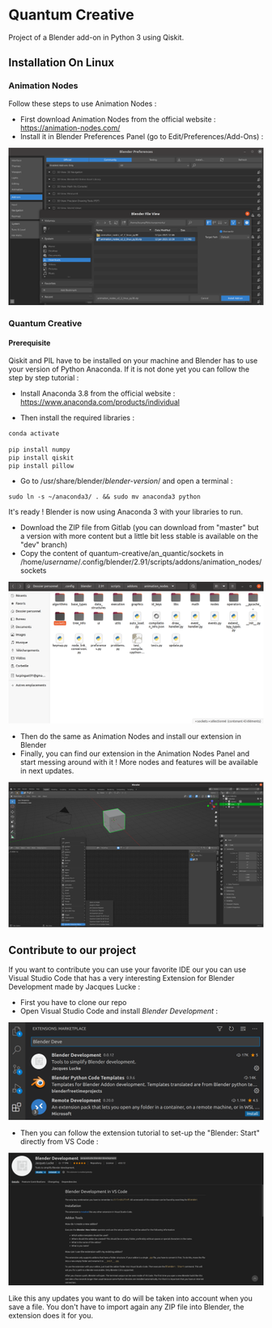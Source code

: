 # Quantum Creative
Project of a Blender add-on in Python 3 using Qiskit.

## Installation On Linux
### Animation Nodes
Follow these steps to use Animation Nodes :

* First download Animation Nodes from the official website : https://animation-nodes.com/
* Install it in Blender Preferences Panel (go to Edit/Preferences/Add-Ons) :

![Preferences Panel image](assets/readme_pictures/preferences_panel.png)


### Quantum Creative
#### Prerequisite

Qiskit and PIL have to be installed on your machine and Blender has to use your version of Python Anaconda. If it is not done yet you can follow the step by step tutorial :

* Install Anaconda 3.8 from the official website : https://www.anaconda.com/products/individual

* Then install the required libraries :

```
conda activate

pip install numpy
pip install qiskit
pip install pillow
```

* Go to /usr/share/blender/*blender-version*/ and open a terminal :

```
sudo ln -s ~/anaconda3/ . && sudo mv anaconda3 python
```
It's ready ! Blender is now using Anaconda 3 with your libraries to run.

* Download the ZIP file from Gitlab (you can download from "master" but a version with more content but a little bit less stable is available on the "dev" branch)
* Copy the content of quantum-creative/an_quantic/sockets in /home/*username*/.config/blender/2.91/scripts/addons/animation_nodes/sockets

![Animation Nodes Folder image](assets/readme_pictures/animation_nodes_folder.png)

* Then do the same as Animation Nodes and install our extension in Blender
* Finally, you can find our extension in the Animation Nodes Panel and start messing around with it ! More nodes and features will be available in next updates. 

![Animation Nodes Quantum Menu image](assets/readme_pictures/quantum_menu.png)

## Contribute to our project

If you want to contribute you can use your favorite IDE our you can use Visual Studio Code that has a very interesting Extension for Blender Development made by Jacques Lucke :

* First you have to clone our repo
* Open Visual Studio Code and install *Blender Development* :

![Blender Dev image](assets/readme_pictures/blender_dev.png)

* Then you can follow the extension tutorial to set-up the "Blender: Start" directly from VS Code :

![Tuto Blender Dev image](assets/readme_pictures/tuto_blender_dev.png)

Like this any updates you want to do will be taken into account when you save a file. You don't have to import again any ZIP file into Blender, the extension does it for you.

